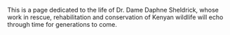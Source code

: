 This is a page dedicated to the life of Dr. Dame Daphne Sheldrick, whose work in rescue, rehabilitation and conservation of Kenyan wildlife will echo through time for generations to come.
